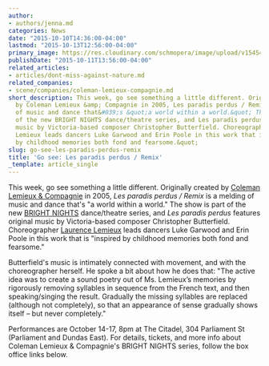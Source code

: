 ```yaml
---
author:
- authors/jenna.md
categories: News
date: "2015-10-10T14:36:00-04:00"
lastmod: "2015-10-13T12:56:00-04:00"
primary_image: https://res.cloudinary.com/schmopera/image/upload/v1545409169/media/webhook-uploads/1444572894350/square-PP2-01-01.jpg.jpg
publishDate: "2015-10-11T13:56:00-04:00"
related_articles:
- articles/dont-miss-against-nature.md
related_companies:
- scene/companies/coleman-lemieux-compagnie.md
short_description: This week, go see something a little different. Originally created
  by Coleman Lemieux &amp; Compagnie in 2005, Les paradis perdus / Remix is a melding
  of music and dance that&#039;s &quot;a world within a world.&quot; The show is part
  of the new BRIGHT NIGHTS dance/theatre series, and Les paradis perdus features original
  music by Victoria-based composer Christopher Butterfield. Choreographer Laurence
  Lemieux leads dancers Luke Garwood and Erin Poole in this work that is &quot;inspired
  by childhood memories both fond and fearsome.&quot;
slug: go-see-les-paradis-perdus-remix
title: 'Go see: Les paradis perdus / Remix'
_template: article_single
---
```


This week, go see something a little different. Originally created by [Coleman Lemieux & Compagnie](http://colemanlemieux.com/) in 2005, *Les paradis perdus / Remix* is a melding of music and dance that's "a world within a world." The show is part of the new [BRIGHT NIGHTS](http://colemanlemieux.com/citadel/brightnights/) dance/theatre series, and *Les paradis perdus* features original music by Victoria-based composer Christopher Butterfield. Choreographer [Laurence Lemieux](http://colemanlemieux.com/company/laurencelemieux/) leads dancers Luke Garwood and Erin Poole in this work that is "inspired by childhood memories both fond and fearsome."

Butterfield's music is intimately connected with movement, and with the choreographer herself. He spoke a bit about how he does that: "The active idea was to create a sound poetry out of Ms. Lemieux’s memories by rigorously removing syllables in sequence from the French text, and then speaking/singing the result. Gradually the missing syllables are replaced (although not completely), so that an appearance of sense gradually shows itself – but never completely."

Performances are October 14-17, 8pm at The Citadel, 304 Parliament St (Parliament and Dundas East). For details, tickets, and more info about Coleman Lemieux & Compagnie's BRIGHT NIGHTS series, follow the box office links below.

